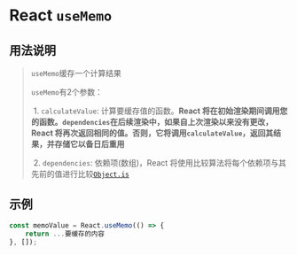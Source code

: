 # React `useMemo`

## 用法说明

>`useMemo`缓存一个计算结果
>
>`useMemo`有2个参数：
>
>​	1. `calculateValue`: 计算要缓存值的函数。**React 将在初始渲染期间调用您的函数。`dependencies`在后续渲染中，如果自上次渲染以来没有更改，React 将再次返回相同的值。否则，它将调用`calculateValue`，返回其结果，并存储它以备日后重用**
>
>​	2. `dependencies`: 依赖项(数组)，React 将使用比较算法将每个依赖项与其先前的值进行比较[`Object.is`](https://developer.mozilla.org/en-US/docs/Web/JavaScript/Reference/Global_Objects/Object/is)

## 示例

``` jsx
const memoValue = React.useMemo(() => {
    return ...要缓存的内容
}, []);
```

